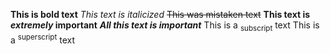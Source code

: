 **This is bold text** _This text is italicized_ ~~This was mistaken text~~ **This text is _extremely_ important** ***All this text is important*** This is a <sub>subscript</sub> text This is a <sup>superscript</sup> text


